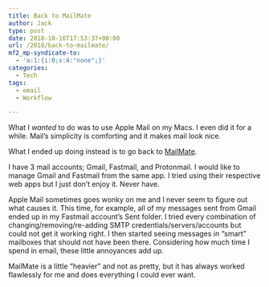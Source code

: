 ```yaml
---
title: Back to MailMate
author: Jack
type: post
date: 2018-10-16T17:53:37+00:00
url: /2018/back-to-mailmate/
mf2_mp-syndicate-to:
  - 'a:1:{i:0;s:4:"none";}'
categories:
  - Tech
tags:
  - email
  - Workflow

---
```

What I _wanted_ to do was to use Apple Mail on my Macs. I even did it for a while. Mail&#8217;s simplicity is comforting and it makes mail look nice.

What I ended up doing instead is to go back to [MailMate][1].

I have 3 mail accounts; Gmail, Fastmail, and Protonmail. I would like to manage Gmail and Fastmail from the same app. I tried using their respective web apps but I just don&#8217;t enjoy it. Never have.

Apple Mail sometimes goes wonky on me and I never seem to figure out what causes it. This time, for example, all of my messages sent from Gmail ended up in my Fastmail account&#8217;s Sent folder. I tried every combination of changing/removing/re-adding SMTP credentials/servers/accounts but could not get it working right. I then started seeing messages in &#8220;smart&#8221; mailboxes that should not have been there. Considering how much time I spend in email, these little annoyances add up.

MailMate is a little &#8220;heavier&#8221; and not as pretty, but it has always worked flawlessly for me and does everything I could ever want.

 [1]: https://freron.com